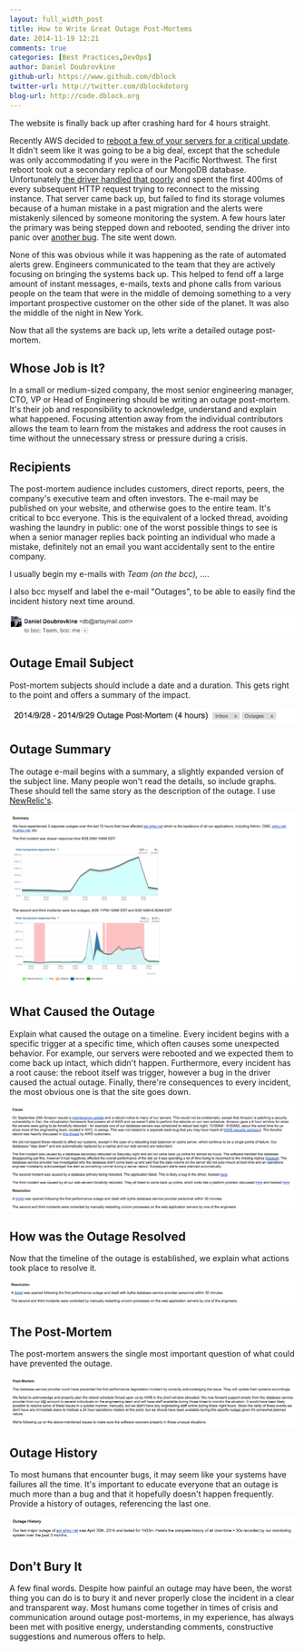 ```yaml
---
layout: full_width_post
title: How to Write Great Outage Post-Mortems
date: 2014-11-19 12:21
comments: true
categories: [Best Practices,DevOps]
author: Daniel Doubrovkine
github-url: https://www.github.com/dblock
twitter-url: http://twitter.com/dblockdotorg
blog-url: http://code.dblock.org
---
```


The website is finally back up after crashing hard for 4 hours straight.

Recently AWS decided to [reboot a few of your servers for a critical update](http://aws.amazon.com/blogs/aws/ec2-maintenance-update). It didn't seem like it was going to be a big deal, except that the schedule was only accommodating if you were in the Pacific Northwest. The first reboot took out a secondary replica of our MongoDB database. Unfortunately [the driver handled that poorly](https://github.com/mongoid/moped/issues/321) and spent the first 400ms of every subsequent HTTP request trying to reconnect to the missing instance. That server came back up, but failed to find its storage volumes because of a human mistake in a past migration and the alerts were mistakenly silenced by someone monitoring the system. A few hours later the primary was being stepped down and rebooted, sending the driver into panic over [another bug](https://github.com/mongoid/moped/issues/323). The site went down.

None of this was obvious while it was happening as the rate of automated alerts grew. Engineers communicated to the team that they are actively focusing on bringing the systems back up. This helped to fend off a large amount of instant messages, e-mails, texts and phone calls from various people on the team that were in the middle of demoing something to a very important prospective customer on the other side of the planet. It was also the middle of the night in New York.

Now that all the systems are back up, lets write a detailed outage post-mortem.

<!-- more -->

## Whose Job is It?

In a small or medium-sized company, the most senior engineering manager, CTO, VP or Head of Engineering should be writing an outage post-mortem. It's their job and responsibility to acknowledge, understand and explain what happened. Focusing attention away from the individual contributors allows the team to learn from the mistakes and address the root causes in time without the unnecessary stress or pressure during a crisis.

## Recipients

The post-mortem audience includes customers, direct reports, peers, the company's executive team and often investors. The e-mail may be published on your website, and otherwise goes to the entire team. It's critical to bcc everyone. This is the equivalent of a locked thread, avoiding washing the laundry in public: one of the worst possible things to see is when a senior manager replies back pointing an individual who made a mistake, definitely not an email you want accidentally sent to the entire company.

I usually begin my e-mails with _Team (on the bcc), ..._.

I also bcc myself and label the e-mail "Outages", to be able to easily find the incident history next time around.

![header](/images/2014-11-19-how-to-write-great-outage-post-mortems/header.png)

## Outage Email Subject

Post-mortem subjects should include a date and a duration. This gets right to the point and offers a summary of the impact.

![subject](/images/2014-11-19-how-to-write-great-outage-post-mortems/subject.png)

## Outage Summary

The outage e-mail begins with a summary, a slightly expanded version of the subject line. Many people won't read the details, so include graphs. These should tell the same story as the description of the outage. I use [NewRelic's](http://newrelic.com).

![summary](/images/2014-11-19-how-to-write-great-outage-post-mortems/summary.png)

## What Caused the Outage

Explain what caused the outage on a timeline. Every incident begins with a specific trigger at a specific time, which often causes some unexpected behavior. For example, our servers were rebooted and we expected them to come back up intact, which didn't happen. Furthermore, every incident has a root cause: the reboot itself was trigger, however a bug in the driver caused the actual outage. Finally, there're consequences to every incident, the most obvious one is that the site goes down.

![cause](/images/2014-11-19-how-to-write-great-outage-post-mortems/cause.png)

## How was the Outage Resolved

Now that the timeline of the outage is established, we explain what actions took place to resolve it.

![resolution](/images/2014-11-19-how-to-write-great-outage-post-mortems/resolution.png)

## The Post-Mortem

The post-mortem answers the single most important question of what could have prevented the outage.

![post-mortem](/images/2014-11-19-how-to-write-great-outage-post-mortems/post-mortem.png)

## Outage History

To most humans that encounter bugs, it may seem like your systems have failures all the time. It's important to educate everyone that an outage is much more than a bug and that it hopefully doesn't happen frequently. Provide a history of outages, referencing the last one.

![history](/images/2014-11-19-how-to-write-great-outage-post-mortems/history.png)

## Don't Bury It

A few final words. Despite how painful an outage may have been, the worst thing you can do is to bury it and never properly close the incident in a clear and transparent way. Most humans come together in times of crisis and communication around outage post-mortems, in my experience, has always been met with positive energy, understanding comments, constructive suggestions and numerous offers to help.
